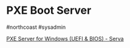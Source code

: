 # PXE Boot Server
#northcoast #sysadmin

[PXE Server for Windows (UEFI & BIOS) - Serva](https://www.vercot.com/~serva/)